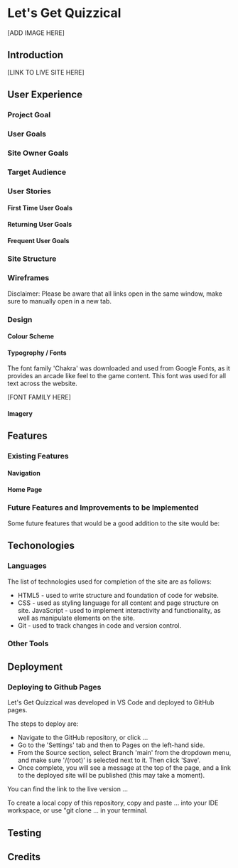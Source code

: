 # Let's Get Quizzical

[ADD IMAGE HERE]

## Introduction

[LINK TO LIVE SITE HERE]

## User Experience

### Project Goal



### User Goals



### Site Owner Goals



### Target Audience



### User Stories

#### First Time User Goals



#### Returning User Goals



#### Frequent User Goals



### Site Structure



### Wireframes

Disclaimer: Please be aware that all links open in the same window, make sure to manually open in a new tab.



### Design

#### Colour Scheme



#### Typogrophy / Fonts

The font family 'Chakra' was downloaded and used from Google Fonts, as it provides an arcade like feel to the game content. This font was used for all text across the website.

[FONT FAMILY HERE]

#### Imagery




## Features

### Existing Features

#### Navigation


#### Home Page



### Future Features and Improvements to be Implemented

Some future features that would be a good addition to the site would be:



## Techonologies

### Languages

The list of technologies used for completion of the site are as follows:

- HTML5 - used to write structure and foundation of code for website.
- CSS - used as styling language for all content and page structure on site.
JavaScript - used to implement interactivity and functionality, as well as manipulate elements on the site.
- Git - used to track changes in code and version control.

### Other Tools



## Deployment

### Deploying to Github Pages

Let's Get Quizzical was developed in VS Code and deployed to GitHub pages.

The steps to deploy are:

- Navigate to the GitHub repository, or click ...
- Go to the 'Settings' tab and then to Pages on the left-hand side.
- From the Source section, select Branch 'main' from the dropdown menu, and make sure '/(root)' is selected next to it. Then click 'Save'.
- Once complete, you will see a message at the top of the page, and a link to the deployed site will be published (this may take a moment).

You can find the link to the live version ...

To create a local copy of this repository, copy and paste ... into your IDE workspace, or use "git clone ... in your terminal.

## Testing



## Credits

